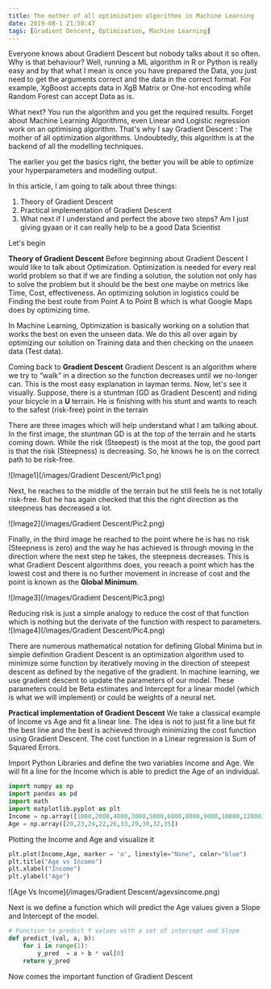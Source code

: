 ```yaml
---
title: The mother of all optimization algorithms in Machine Learning
date: 2019-08-1 21:58:47
tags: [Gradient Descent, Optimization, Machine Learning]
---
```


Everyone knows about Gradient Descent but nobody talks about it so often. Why is that behaviour? Well, running a ML algorithm in R or Python is really easy and by that what I mean is once you have prepared the Data, you just need to get the arguments correct and the data in the correct format. For example, XgBoost accepts data in XgB Matrix or One-hot encoding while Random Forest can accept Data as is. 

What next? You run the algorithm and you get the required results. Forget about Machine Learning Algorithms, even Linear and Logistic regression work on an optimising algorithm. That's why I say Gradient Descent : The mother of all optimization algorithms. Undoubtedly, this algorithm is at the backend of all the modelling techniques.

The earlier you get the basics right, the better you will be able to optimize your hyperparameters and modelling output.

In this article, I am going to talk about three things:
1. Theory of Gradient Descent
1. Practical implementation of Gradient Descent
1. What next if I understand and perfect the above two steps? Am I just giving gyaan or it can really help to be a good Data Scientist

Let's begin

**Theory of Gradient Descent**
Before beginning about Gradient Descent I would like to talk about Optimization. Optimization is needed for every real world problem so that if we are finding a solution, the solution not only has to solve the problem but it should be the best one maybe on metrics like Time, Cost, effectiveness. An optimizing solution in logistics could be Finding the best route from Point A to Point B which is what Google Maps does by optimizing time.

In Machine Learning, Optimization is basically working on a solution that works the best on even the unseen data. We do this all over again by optimizing our solution on Training data and then checking on the unseen data (Test data).

Coming back to **Gradient Descent**
Gradient Descent is an algorithm where we try to “walk” in a direction so the function decreases until we no-longer can. This is the most easy explanation in layman terms. Now, let's see it visually. Suppose, there is a stuntman (GD as Gradient Descent) and riding your bicycle in a **U** terrain. He is finishing with his stunt and wants to reach to the safest (risk-free) point in the terrain

There are three images which will help understand what I am talking about. In the first image, the stuntman GD is at the top of the terrain and he starts coming down. While the risk (Steepest) is the most at the top, the good part is that the risk (Steepness) is decreasing. So, he knows he is on the correct path to be risk-free.

![Image1](/images/Gradient Descent/Pic1.png)

Next, he reaches to the middle of the terrain but he still feels he is not totally risk-free. But he has again checked that this the right direction as the steepness has decreased a lot.

![Image2](/images/Gradient Descent/Pic2.png)

Finally, in the third image he reached to the point where he is has no risk (Steepness is zero) and the way he has achieved is through moving in the direction where the next step he takes, the steepness decreases. This is what Gradient Descent algorithms does, you reeach a point which has the lowest cost and there is no further movement in increase of cost and the point is known as the **Global Minimum**.

![Image3](/images/Gradient Descent/Pic3.png)

Reducing risk is just a simple analogy to reduce the cost of that function which is nothing but the derivate of the function with respect to parameters.
![Image4](/images/Gradient Descent/Pic4.png)

There are numerous mathematical notation for defining Global Minima but in simple definition Gradient Descent is an optimization algorithm used to minimize some function by iteratively moving in the direction of steepest descent as defined by the negative of the gradient. In machine learning, we use gradient descent to update the parameters of our model. These parameters could be Beta estimates and Intercept for a linear model (which is what we will implement) or could be weights of a neural net.

**Practical implementation of Gradient Descent**
We take a classical example of Income vs Age and fit a linear line. The idea is not to just fit a line but fit the best line and the best is achieved through minimizing the cost function using Gradient Descent. The cost function in a Linear regression is Sum of Squared Errors.

Import Python Libraries and define the two variables Income and Age. We will fit a line for the Income which is able to predict the Age of an individual.

```python
import numpy as np
import pandas as pd
import math
import matplotlib.pyplot as plt
Income = np.array([1000,2000,4000,3000,5000,6000,8000,9000,10000,12000])
Age = np.array([20,23,24,22,26,33,29,30,32,35])
```

Plotting the Income and Age and visualize it
```python
plt.plot(Income,Age, marker = 'o', linestyle="None", color="blue")
plt.title("Age vs Income")
plt.xlabel("Income")
plt.ylabel("Age")
```
![Age Vs Income](/images/Gradient Descent/agevsincome.png)

Next is we define a function which will predict the Age values given a Slope and Intercept of the model.

```python
# Function to predict Y values with a set of intercept and Slope
def predict_(val, a, b):    
    for i in range(1):
        y_pred  = a + b * val[0]
    return y_pred
```

Now comes the important function of Gradient Descent
